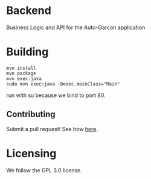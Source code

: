 # Backend
Business Logic and API for the Auto-Garcon application

# Building
`mvn install`  
`mvn package`  
`mvn exec:java`  
`sudo mvn exec:java -Dexec.mainClass="Main"` 
  
run with su because we bind to port 80. 



## Contributing
Submit a pull request! See how [here](https://zachmsorenson.github.io/tutorials/github). 

# Licensing
We follow the GPL 3.0 license.
